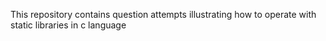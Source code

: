 This repository contains question attempts illustrating how to operate with static libraries in c language
